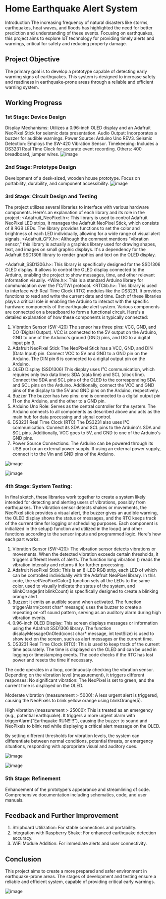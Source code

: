 # Home Earthquake Alert System
Introduction
The increasing frequency of natural disasters like storms, earthquakes, heat waves, and floods has highlighted the need for better prediction and understanding of these events. Focusing on earthquakes, this project aims to explore IoT technology for providing timely alerts and warnings, critical for safety and reducing property damage.

## Project Objective
The primary goal is to develop a prototype capable of detecting early warning signs of earthquakes. This system is designed to increase safety and readiness in earthquake-prone areas through a reliable and efficient warning system.

## Working Progress
### 1st Stage: Device Design
 Display Mechanisms: Utilizes a 0.96-inch OLED display and an Adafruit NeoPixel Stick for seismic data presentation.
 Audio Output: Incorporates a buzzer for audible warnings.
 Power Source: Arduino Uno REV3.
 Seismic Detection: Employs the SW-420 Vibration Sensor.
 Timekeeping: Includes a DS3231 Real Time Clock for accurate event recording.
 Others: 400 breadboard, jumper wires.
![image](https://github.com/ucfnchb/CASA0016_Earthquake-Detection-Project-/assets/146333771/8b66269e-895a-41d4-971d-d24b2d29635c)


### 2nd Stage: Prototype Design
Development of a desk-sized, wooden house prototype.
Focus on portability, durability, and component accessibility.
![image](https://github.com/ucfnchb/CASA0016_Earthquake-Detection-Project-/assets/146333771/0be8254c-543c-41aa-ac81-0bed3624124e)


### 3rd Stage: Circuit Design and Testing
The project utilizes several libraries to interface with various hardware components. Here's an explanation of each library and its role in the project:
<Adafruit_NeoPixel.h>: This library is used to control Adafruit NeoPixel LED strips, it manages the Adafruit NeoPixel Stick, which consists of 8 RGB LEDs. The library provides functions to set the color and brightness of each LED individually, allowing for a wide range of visual alert signals.
<Adafruit_GFX.h>: Although the comment mentions "vibration sensor," this library is actually a graphics library used for drawing shapes, text, and images on small graphic displays. It's a dependency for the Adafruit SSD1306 library to render graphics and text on the OLED display.

<Adafruit_SSD1306.h>: This library is specifically designed for the SSD1306 OLED display. It allows to control the OLED display connected to the Arduino, enabling the project to show messages, time, and other relevant information visually. 
<Wire.h>: This is a standard Arduino library for communication over the I²C/TWI protocol. 
<RTClib.h>: This library is used to interface with Real Time Clock (RTC) modules like the DS3231. It provides functions to read and write the current date and time. 
Each of these libraries plays a critical role in enabling the Arduino to interact with the specific hardware components of the earthquake alert system. Various components are connected on a breadboard to form a functional circuit. Here's a detailed explanation of how these components is typically connected:
1. Vibration Sensor (SW-420)
The sensor has three pins: VCC, GND, and DO (Digital Output). VCC is connected to the 5V output on the Arduino, GND to one of the Arduino's ground (GND) pins, and DO to a digital input pin 9.
2. Adafruit NeoPixel Stick
The NeoPixel Stick has a VCC, GND, and DIN (Data Input) pin. Connect VCC to 5V and GND to a GND pin on the Arduino. The DIN pin 6 is connected to a digital output pin on the Arduino.
3. OLED Display (SSD1306)
This display uses I²C communication, which requires only two data lines: SDA (data line) and SCL (clock line). Connect the SDA and SCL pins of the OLED to the corresponding SDA and SCL pins on the Arduino. Additionally, connect the VCC and GND pins of the display to the 5V and GND pins on the Arduino, respectively.
4. Buzzer
The buzzer has two pins: one is connected to a digital output pin 11 on the Arduino, and the other to a GND pin.
5. Arduino Uno
Role: Serves as the central controller for the system.
The Arduino connects to all components as described above and acts as the main hub for data processing and signal control.
6. DS3231 Real Time Clock (RTC)
The DS3231 also uses I²C communication. Connect its SDA and SCL pins to the Arduino's SDA and SCL pins. Additionally, VCC goes to 5V, and GND to one of the Arduino's GND pins.
7. Power Source
Connections: The Arduino can be powered through its USB port or an external power supply. If using an external power supply, connect it to the Vin and GND pins of the Arduino.

![image](https://github.com/ucfnchb/CASA0016_Earthquake-Detection-Project-/assets/146333771/950f548b-70d9-4a77-ba32-d8b3f092a441)

![image](https://github.com/ucfnchb/CASA0016_Earthquake-Detection-Project-/assets/146333771/0dc98a3a-8623-4c60-8820-b90e1107357a)


### 4th Stage: System Testing: 
In final sketch, these libraries work together to create a system likely intended for detecting and alerting users of vibrations, possibly from earthquakes. The vibration sensor detects shakes or movements, the NeoPixel stick provides a visual alert, the buzzer gives an audible warning, the OLED display shows the status or messages, and the RTC keeps track of the current time for logging or scheduling purposes. Each component is initialized in the setup() function and utilized in the loop() and other functions according to the sensor inputs and programmed logic. Here's how each part works:
1. Vibration Sensor (SW-420): The vibration sensor detects vibrations or movements. When the detected vibration exceeds certain thresholds, it triggers different levels of alerts. The function long vibration () reads the vibration intensity and returns it for further processing.
2. Adafruit NeoPixel Stick: This is an 8-LED RGB strip, each LED of which can be controlled individually with the Adafruit NeoPixel library. In this code, the setNeoPixelColor() function sets all the LEDs to the same color, used to visually indicate the status of the system, and blinkOrange(int blinkCount) is specifically designed to create a blinking orange alert.
3. Buzzer: It emits an audible sound when activated. The function triggerAlarm(const char* message) uses the buzzer to create a repeating on-off sound pattern, serving as an auditory alarm during high vibration events.
4. 0.96-inch OLED Display: This screen displays messages or information using the Adafruit SSD1306 library. The function displayMessageOnOled(const char* message, int textSize) is used to show text on the screen, such as alert messages or the current time.
5. DS3231 Real Time Clock (RTC): This is used to keep track of the current time accurately. The time is displayed on the OLED and can be used in logging or timestamping events. The code checks if the RTC has lost power and resets the time if necessary.

The code operates in a loop, continuously checking the vibration sensor. Depending on the vibration level (measurement), it triggers different responses:
No significant vibration: The NeoPixel is set to green, and the current time is displayed on the OLED.

Moderate vibration (measurement > 5000): A less urgent alert is triggered, causing the NeoPixels to blink yellow orange using blinkOrange(5).

High vibration (measurement > 25000): This is treated as an emergency (e.g., potential earthquake). It triggers a more urgent alarm with triggerAlarm("Earthquake RUN!!!!!"), causing the buzzer to sound and NeoPixels to blink red while displaying a critical alert message on the OLED.

By setting different thresholds for vibration levels, the system can differentiate between normal conditions, potential threats, or emergency situations, responding with appropriate visual and auditory cues.

![image](https://github.com/ucfnchb/CASA0016_Earthquake-Detection-Project-/assets/146333771/b705e6b8-abbb-47d6-b57b-570020ff8c63)

![image](https://github.com/ucfnchb/CASA0016_Earthquake-Detection-Project-/assets/146333771/74c28884-6920-4b3a-becb-842a6ca88a9c)

### 5th Stage: Refinement
Enhancement of the prototype's appearance and streamlining of code.
Comprehensive documentation including schematics, code, and user manuals.

## Feedback and Further Improvement
1. Stripboard Utilization: For stable connections and portability.
2. Integration with Raspberry Shake: For enhanced earthquake detection accuracy.
3. WiFi Module Addition: For immediate alerts and user connectivity.

## Conclusion
This project aims to create a more prepared and safer environment in earthquake-prone areas. The stages of development and testing ensure a reliable and efficient system, capable of providing critical early warnings.

![image](https://github.com/ucfnchb/CASA0016_Earthquake-Detection-Project-/assets/146333771/32c6c729-3773-4868-a85f-f4ebba9409a6)


